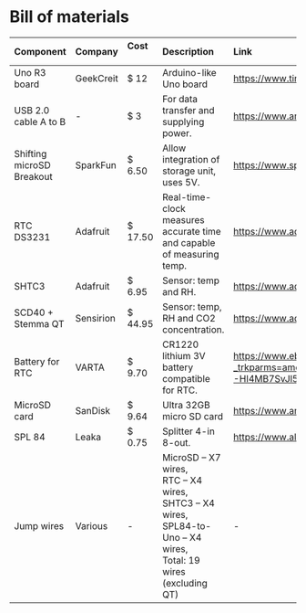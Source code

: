 # Bill of materials

|Component                |Company      |Cost  &nbsp; &nbsp;|Description            |Link
|:------------------------|:------------|:-------|:----------------------|:-----------------
|Uno R3 board             |GeekCreit    |$ 12    |Arduino-like Uno board |https://www.tindie.com/products/mmm999/geekcreit-uno-r3-atmega328p-development-board/
|USB 2.0 cable A to B     |-            |$ 3     |For data transfer and supplying power. |https://www.amazon.com/DIYables-Cable-Arduino-Mega-Pieces/dp/B0DLM5JBZ8?source=ps-sl-shoppingads-lpcontext&ref_=fplfs&th=1 
|Shifting microSD Breakout|SparkFun     |$ 6.50  |Allow integration of storage unit, uses 5V.|https://www.sparkfun.com/sparkfun-level-shifting-microsd-breakout.html 
|RTC DS3231               |Adafruit     |$ 17.50 |Real-time-clock measures accurate time and capable of measuring temp.|https://www.adafruit.com/product/3013 
|SHTC3                    |Adafruit     |$ 6.95  |Sensor: temp and RH. |https://www.adafruit.com/product/4636 
|SCD40 + Stemma QT        |Sensirion    |$ 44.95 |Sensor: temp, RH and CO2 concentration.  |https://www.adafruit.com/product/5187 
|Battery for RTC          |VARTA        |$ 9.70  |CR1220 lithium 3V battery compatible for RTC. |https://www.ebay.com/itm/167167933682?_trkparms=amclksrc%3DITM%26aid%3D1110006%26algo%3DHOMESPLICE.SIM%26ao%3D1%26asc%3D285606%2C286222%2C285599%2C286024%26meid%3Dc9500721721a48a88c7c24163bd9673d%26pid%3D101875%26rk%3D4%26rkt%3D4%26sd%3D145311634144%26itm%3D167167933682%26pmt%3D1%26noa%3D0%26pg%3D2332490%26algv%3DSimVIDwebV3WithCPCExpansionEmbeddingSearchQuerySemanticBroadMatchSingularityRecallReplaceKnnV4WithVectorDbNsOptHotPlRecallCIICentroidCoviewCPCAuto%26brand%3DVARTA&_trksid=p2332490.c101875.m1851&itmprp=cksum%3A167167933682c9500721721a48a88c7c24163bd9673d%7Cenc%3AAQAKAAABgG96wQ16jds4VFcrhy1F3d4mbwZUJI9Fs%252BgdXYAHIzlX2e3YaNh7x%252BEnKA3G%252BCqSl1Xn4McfcWFK1GytmS2qxJ87mtE8Gm3iR1Ja4WBwh0hNHJrJx3Ki5mp04ow4CO7lP%252BooCybZDDU%252BbbSwmg7CbTin%252BBzBzbCYVnbjvyQAHu6--HI4MB7SvJl5IJqlyvomgoLMlgT6qAJzX0SANJhty2dJcd4YOd%252BxP7rY6QGtoIFZgHiysA6OsjxFBtO33ENGSd4JegPioNHW246J5iwylQziU7KXifYBLzCUamjc%252Bm%252B%252FDvrvROpncFveT6Rm%252B8QL5L6FP6Jw3a7iBfMeDPuY%252FeBCbHwGjdCNE%252Fq5tjo9DOj7OQlNirxPd57QH%252BHsW1DA1fAHyO3EVnkMRUWnyNnjw0RdYacgA1FuYOYtV9lAX4auOtRVQQ1Hrq6fCZMEhWuYmHW5IVjPFTt10J%252FceY7Y2dWlLVEB04HdVFkbFY%252BswRpg9CTiyqxt0HELX69Fk1X4uQ%253D%253D%7Campid%3APL_CLK%7Cclp%3A2332490&itmmeta=01JVDN2VJNM8Z2AKKBRYKB3JVW 
|MicroSD card             |SanDisk      |$ 9.64  |Ultra 32GB micro SD card |https://www.amazon.com/SanDisk-Ultra-microSDHC-Class-SDSDQUA-032G-A11A/dp/B007JTKLEK/ref=asc_df_B007JTKLEK?mcid=68d551c4acfb3a9a82e17b44c5bba246&tag=hyprod-20&linkCode=df0&hvadid=693392565994&hvpos=&hvnetw=g&hvrand=13525153973692378347&hvpone=&hvptwo=&hvqmt=&hvdev=c&hvdvcmdl=&hvlocint=&hvlocphy=9058138&hvtargid=pla-613868574658&psc=1&hvocijid=13525153973692378347-B007JTKLEK-&hvexpln=0 
|SPL 84                   |Leaka        |$ 0.75  |Splitter 4-in 8-out. |https://www.alibaba.com/product-detail/Supplier-SPL84-electrical-4-in-8_1600379482886.html 
|Jump wires               |Various      |-       |MicroSD – X7 wires,<br> RTC – X4 wires,<br> SHTC3 – X4 wires,<br> SPL84-to-Uno – X4 wires,<br> Total: 19 wires (excluding QT)|- 